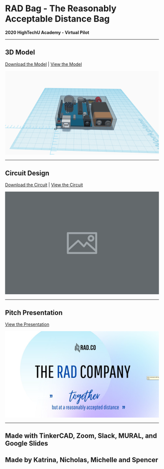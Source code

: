 # RAD Bag - The Reasonably Acceptable Distance Bag

**2020 HighTechU Academy - Virtual Pilot** 

---

## **3D Model**
[Download the Model](/model) | [View the Model]()

![](/model/model.png)

---

## **Circuit Design**
[Download the Circuit](/circuit) | [View the Circuit]()

![](/circuit/circuit.png)

---

## **Pitch Presentation**
[View the Presentation](/pitch)

![](/pitch/pitch.png)

---

## **Made with** TinkerCAD, Zoom, Slack, MURAL, and Google Slides

## **Made by** Katrina, Nicholas, Michelle and Spencer

